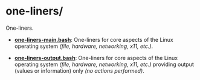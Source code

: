 
# one-liners/

One-liners.

* [**one-liners-main.bash**](one-liners-main.bash): One-liners for core aspects of the Linux operating system *(file, hardware, networking, x11, etc.)*.

* [**one-liners-output.bash**](one-liners-output.bash): One-liners for core aspects of the Linux operating system *(file, hardware, networking, x11, etc.)* providing output (values or information) only *(no actions performed)*.

